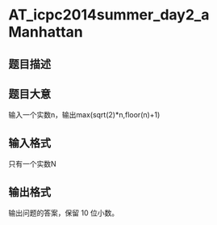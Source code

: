 # AT_icpc2014summer_day2_a Manhattan

## 题目描述

## 题目大意

输入一个实数n，输出max(sqrt(2)*n,floor(n)+1)

## 输入格式

只有一个实数N

## 输出格式

输出问题的答案，保留 10 位小数。